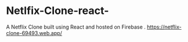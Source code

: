 # Netlfix-Clone-react-
A Netflix Clone built using  React and hosted on Firebase . 
https://netflix-clone-69493.web.app/
